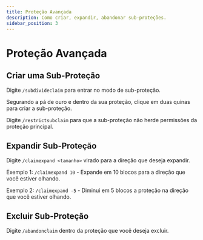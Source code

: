 ```yaml
---
title: Proteção Avançada
description: Como criar, expandir, abandonar sub-proteções.
sidebar_position: 3
---
```


# Proteção Avançada

## Criar uma Sub-Proteção

Digite `/subdivideclaim` para entrar no modo de sub-proteção.

Segurando a pá de ouro e dentro da sua proteção, clique em duas quinas para criar a sub-proteção.

Digite `/restrictsubclaim` para que a sub-proteção não herde permissões da proteção principal.

## **Expandir Sub-Proteção**

Digite `/claimexpand <tamanho>` virado para a direção que deseja expandir.

Exemplo 1: `/claimexpand 10` - Expande em 10 blocos para a direção que você estiver olhando.

Exemplo 2: `/claimexpand -5` - Diminui em 5 blocos a proteção na direção que você estiver olhando.

## **Excluir Sub-Proteção**

Digite `/abandonclaim` dentro da proteção que você deseja excluir.
